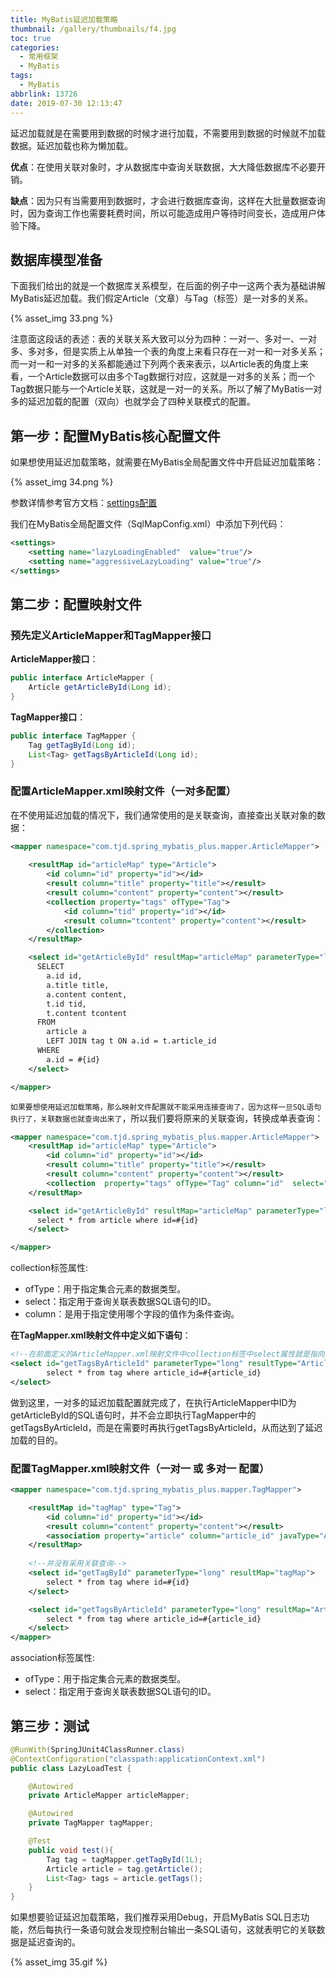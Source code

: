 ```yaml
---
title: MyBatis延迟加载策略
thumbnail: /gallery/thumbnails/f4.jpg
toc: true
categories:
  - 常用框架
  - MyBatis
tags:
  - MyBatis
abbrlink: 13726
date: 2019-07-30 12:13:47
---
```


延迟加载就是在需要用到数据的时候才进行加载，不需要用到数据的时候就不加载数据。延迟加载也称为懒加载。

<!--more--> 

**优点**：在使用关联对象时，才从数据库中查询关联数据，大大降低数据库不必要开销。

**缺点**：因为只有当需要用到数据时，才会进行数据库查询，这样在大批量数据查询时，因为查询工作也需要耗费时间，所以可能造成用户等待时间变长，造成用户体验下降。

## **数据库模型准备**

下面我们给出的就是一个数据库关系模型，在后面的例子中一这两个表为基础讲解MyBatis延迟加载。我们假定Article（文章）与Tag（标签）是一对多的关系。

{% asset_img 33.png %}

注意面这段话的表述：表的关联关系大致可以分为四种：一对一、多对一、一对多、多对多，但是实质上从单独一个表的角度上来看只存在一对一和一对多关系；而一对一和一对多的关系都能通过下列两个表来表示，以Article表的角度上来看，一个Article数据可以由多个Tag数据行对应，这就是一对多的关系；而一个Tag数据只能与一个Article关联，这就是一对一的关系。所以了解了MyBatis一对多的延迟加载的配置（双向）也就学会了四种关联模式的配置。



## **第一步：配置MyBatis核心配置文件**

如果想使用延迟加载策略，就需要在MyBatis全局配置文件中开启延迟加载策略：

{% asset_img 34.png %}

参数详情参考官方文档：[settings配置](http://www.mybatis.org/mybatis-3/zh/configuration.html#settings)

我们在MyBatis全局配置文件（SqlMapConfig.xml）中添加下列代码：

```xml
<settings>
	<setting name="lazyLoadingEnabled"  value="true"/>
	<setting name="aggressiveLazyLoading" value="true"/>
</settings>
```



## **第二步：配置映射文件**

### **预先定义ArticleMapper和TagMapper接口**

**ArticleMapper接口**：

```java
public interface ArticleMapper {
    Article getArticleById(Long id);
}
```

**TagMapper接口**：

```java
public interface TagMapper {
    Tag getTagById(Long id);
    List<Tag> getTagsByArticleId(Long id);
}
```

### **配置ArticleMapper.xml映射文件（一对多配置）**

在不使用延迟加载的情况下，我们通常使用的是关联查询，直接查出关联对象的数据：

```xml
<mapper namespace="com.tjd.spring_mybatis_plus.mapper.ArticleMapper">
   
    <resultMap id="articleMap" type="Article">
        <id column="id" property="id"></id>
        <result column="title" property="title"></result>
        <result column="content" property="content"></result>
        <collection property="tags" ofType="Tag">
            <id column="tid" property="id"></id>
            <result column="tcontent" property="content"></result>
        </collection>
    </resultMap>

    <select id="getArticleById" resultMap="articleMap" parameterType="long">
      SELECT
	    a.id id,
	    a.title title,
	    a.content content,
	    t.id tid,
	    t.content tcontent
      FROM
	    article a
	    LEFT JOIN tag t ON a.id = t.article_id
      WHERE
	    a.id = #{id}
    </select>

</mapper>
```

`如果要想使用延迟加载策略，那么映射文件配置就不能采用连接查询了，因为这样一旦SQL语句执行了，关联数据也就查询出来了`，所以我们要将原来的关联查询，转换成单表查询：

```xml
<mapper namespace="com.tjd.spring_mybatis_plus.mapper.ArticleMapper">
    <resultMap id="articleMap" type="Article">
        <id column="id" property="id"></id>
        <result column="title" property="title"></result>
        <result column="content" property="content"></result>
        <collection  property="tags" ofType="Tag" column="id"  select="com.tjd.spring_mybatis_plus.mapper.TagMapper.getTagsByArticleId" ></collection>
    </resultMap>

    <select id="getArticleById" resultMap="articleMap" parameterType="long">
      select * from article where id=#{id}
    </select>

</mapper>
```

collection标签属性:

- ofType：用于指定集合元素的数据类型。
- select：指定用于查询关联表数据SQL语句的ID。
- column：是用于指定使用哪个字段的值作为条件查询。

**在TagMapper.xml映射文件中定义如下语句**：

```xml
<!--在前面定义的ArticleMapper.xml映射文件中collection标签中select属性就是指向的这个SQL语句-->
<select id="getTagsByArticleId" parameterType="long" resultType="Article">
        select * from tag where article_id=#{article_id}
</select>
```

做到这里，一对多的延迟加载配置就完成了，在执行ArticleMapper中ID为getArticleById的SQL语句时，并不会立即执行TagMapper中的getTagsByArticleId，而是在需要时再执行getTagsByArticleId，从而达到了延迟加载的目的。





### **配置TagMapper.xml映射文件（一对一 或 多对一 配置）**

```xml
<mapper namespace="com.tjd.spring_mybatis_plus.mapper.TagMapper">

    <resultMap id="tagMap" type="Tag">
        <id column="id" property="id"></id>
        <result column="content" property="content"></result>
        <association property="article" column="article_id" javaType="Article" select="com.tjd.spring_mybatis_plus.mapper.ArticleMapper.getArticleById"></association>
    </resultMap>
    
    <!--并没有采用关联查询-->
    <select id="getTagById" parameterType="long" resultMap="tagMap">
        select * from tag where id=#{id}
    </select>

    <select id="getTagsByArticleId" parameterType="long" resultMap="Article">
        select * from tag where article_id=#{article_id}
    </select>
</mapper>
```

association标签属性:

- ofType：用于指定集合元素的数据类型。
- select：指定用于查询关联表数据SQL语句的ID。



## 第三步：测试

```java
@RunWith(SpringJUnit4ClassRunner.class)
@ContextConfiguration("classpath:applicationContext.xml")
public class LazyLoadTest {

    @Autowired
    private ArticleMapper articleMapper;

    @Autowired
    private TagMapper tagMapper;

    @Test
    public void test(){
        Tag tag = tagMapper.getTagById(1L);
    	Article article = tag.getArticle();
    	List<Tag> tags = article.getTags();
    }
}
```

如果想要验证延迟加载策略，我们推荐采用Debug，开启MyBatis SQL日志功能，然后每执行一条语句就会发现控制台输出一条SQL语句，这就表明它的关联数据是延迟查询的。

{% asset_img 35.gif %}



